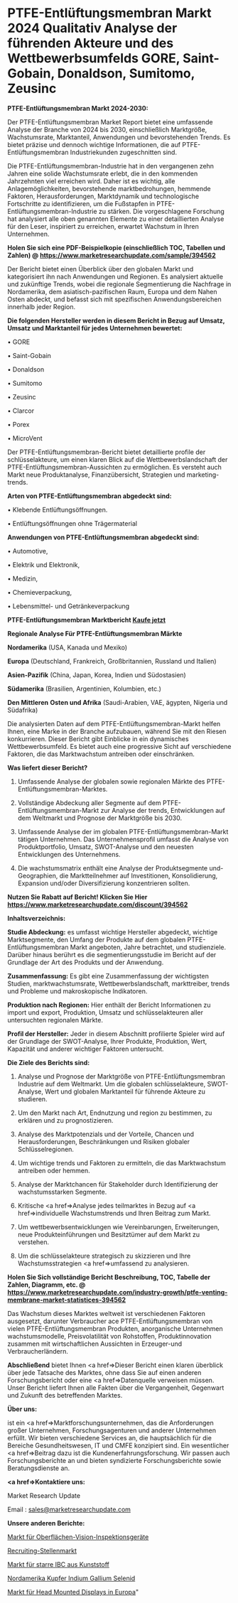 # PTFE-Entlüftungsmembran Markt 2024 Qualitativ Analyse der führenden Akteure und des Wettbewerbsumfelds GORE, Saint-Gobain, Donaldson, Sumitomo, Zeusinc

<strong>PTFE-Entlüftungsmembran Markt 2024-2030:</strong>

Der PTFE-Entlüftungsmembran Market Report bietet eine umfassende Analyse der Branche von 2024 bis 2030, einschließlich Marktgröße, Wachstumsrate, Marktanteil, Anwendungen und bevorstehenden Trends. Es bietet präzise und dennoch wichtige Informationen, die auf PTFE-Entlüftungsmembran Industriekunden zugeschnitten sind.

Die PTFE-Entlüftungsmembran-Industrie hat in den vergangenen zehn Jahren eine solide Wachstumsrate erlebt, die in den kommenden Jahrzehnten viel erreichen wird. Daher ist es wichtig, alle Anlagemöglichkeiten, bevorstehende marktbedrohungen, hemmende Faktoren, Herausforderungen, Marktdynamik und technologische Fortschritte zu identifizieren, um die Fußstapfen in PTFE-Entlüftungsmembran-Industrie zu stärken. Die vorgeschlagene Forschung hat analysiert alle oben genannten Elemente zu einer detaillierten Analyse für den Leser, inspiriert zu erreichen, erwartet Wachstum in Ihren Unternehmen.

<strong>Holen Sie sich eine PDF-Beispielkopie (einschließlich TOC, Tabellen und Zahlen) @
</strong><strong><a href=https://www.marketresearchupdate.com/sample/394562><strong>https://www.marketresearchupdate.com/sample/394562</u></font></a></strong></strong>

Der Bericht bietet einen Überblick über den globalen Markt und kategorisiert ihn nach Anwendungen und Regionen. Es analysiert aktuelle und zukünftige Trends, wobei die regionale Segmentierung die Nachfrage in Nordamerika, dem asiatisch-pazifischen Raum, Europa und dem Nahen Osten abdeckt, und befasst sich mit spezifischen Anwendungsbereichen innerhalb jeder Region.

<strong>Die folgenden Hersteller werden in diesem Bericht in Bezug auf Umsatz, Umsatz und Marktanteil für jedes Unternehmen bewertet:</strong>

• GORE

• Saint-Gobain

• Donaldson

• Sumitomo

• Zeusinc

• Clarcor

• Porex

• MicroVent

Der PTFE-Entlüftungsmembran-Bericht bietet detaillierte profile der schlüsselakteure, um einen klaren Blick auf die Wettbewerbslandschaft der PTFE-Entlüftungsmembran-Aussichten zu ermöglichen. Es versteht auch Markt neue Produktanalyse, Finanzübersicht, Strategien und marketing-trends.

<strong>Arten von PTFE-Entlüftungsmembran abgedeckt sind:</strong>

• Klebende Entlüftungsöffnungen.

• Entlüftungsöffnungen ohne Trägermaterial

<strong>Anwendungen von PTFE-Entlüftungsmembran abgedeckt sind:</strong>

• Automotive,

• Elektrik und Elektronik,

• Medizin,

• Chemieverpackung,

• Lebensmittel- und Getränkeverpackung

<strong>PTFE-Entlüftungsmembran Marktbericht <a href=https://www.marketresearchupdate.com/buynow/394562>Kaufe jetzt</a></strong>

<strong>Regionale Analyse Für PTFE-Entlüftungsmembran Märkte</strong>

<strong>Nordamerika</strong> (USA, Kanada und Mexiko)

<strong>Europa</strong> (Deutschland, Frankreich, Großbritannien, Russland und Italien)

<strong>Asien-Pazifik</strong> (China, Japan, Korea, Indien und Südostasien)

<strong>Südamerika</strong> (Brasilien, Argentinien, Kolumbien, etc.)

<strong>Den Mittleren</strong> <strong>Osten und Afrika</strong> (Saudi-Arabien, VAE, ägypten, Nigeria und Südafrika)

Die analysierten Daten auf dem PTFE-Entlüftungsmembran-Markt helfen Ihnen, eine Marke in der Branche aufzubauen, während Sie mit den Riesen konkurrieren. Dieser Bericht gibt Einblicke in ein dynamisches Wettbewerbsumfeld. Es bietet auch eine progressive Sicht auf verschiedene Faktoren, die das Marktwachstum antreiben oder einschränken.

<strong>Was liefert dieser Bericht?</strong>

1. Umfassende Analyse der globalen sowie regionalen Märkte des PTFE-Entlüftungsmembran-Marktes.

2. Vollständige Abdeckung aller Segmente auf dem PTFE-Entlüftungsmembran-Markt zur Analyse der trends, Entwicklungen auf dem Weltmarkt und Prognose der Marktgröße bis 2030.

3. Umfassende Analyse der im globalen PTFE-Entlüftungsmembran-Markt tätigen Unternehmen. Das Unternehmensprofil umfasst die Analyse von Produktportfolio, Umsatz, SWOT-Analyse und den neuesten Entwicklungen des Unternehmens.

4. Die wachstumsmatrix enthält eine Analyse der Produktsegmente und-Geographien, die Marktteilnehmer auf Investitionen, Konsolidierung, Expansion und/oder Diversifizierung konzentrieren sollten.

<strong>Nutzen Sie Rabatt auf Bericht! Klicken Sie Hier
</strong><strong><a href=https://www.marketresearchupdate.com/discount/394562>https://www.marketresearchupdate.com/discount/394562</b></u></font></strong></a>

<strong>Inhaltsverzeichnis:</strong>

<strong>Studie Abdeckung:</strong> es umfasst wichtige Hersteller abgedeckt, wichtige Marktsegmente, den Umfang der Produkte auf dem globalen PTFE-Entlüftungsmembran Markt angeboten, Jahre betrachtet, und studienziele. Darüber hinaus berührt es die segmentierungsstudie im Bericht auf der Grundlage der Art des Produkts und der Anwendung.

<strong>Zusammenfassung:</strong> Es gibt eine Zusammenfassung der wichtigsten Studien, marktwachstumsrate, Wettbewerbslandschaft, markttreiber, trends und Probleme und makroskopische Indikatoren.

<strong>Produktion nach Regionen:</strong> Hier enthält der Bericht Informationen zu import und export, Produktion, Umsatz und schlüsselakteuren aller untersuchten regionalen Märkte.

<strong>Profil der Hersteller:</strong> Jeder in diesem Abschnitt profilierte Spieler wird auf der Grundlage der SWOT-Analyse, Ihrer Produkte, Produktion, Wert, Kapazität und anderer wichtiger Faktoren untersucht.

<strong>Die Ziele des Berichts sind:</strong>

1) Analyse und Prognose der Marktgröße von PTFE-Entlüftungsmembran Industrie auf dem Weltmarkt.
Um die globalen schlüsselakteure, SWOT-Analyse, Wert und globalen Marktanteil für führende Akteure zu studieren.

2) Um den Markt nach Art, Endnutzung und region zu bestimmen, zu erklären und zu prognostizieren.

3) Analyse des Marktpotenzials und der Vorteile, Chancen und Herausforderungen, Beschränkungen und Risiken globaler Schlüsselregionen.

4) Um wichtige trends und Faktoren zu ermitteln, die das Marktwachstum antreiben oder hemmen.

5) Analyse der Marktchancen für Stakeholder durch Identifizierung der wachstumsstarken Segmente.

6) Kritische <a href=>Analyse</a> jedes teilmarktes in Bezug auf <a href=>individuelle</a> Wachstumstrends und Ihren Beitrag zum Markt.

7) Um wettbewerbsentwicklungen wie Vereinbarungen, Erweiterungen, neue Produkteinführungen und Besitztümer auf dem Markt zu verstehen.

8) Um die schlüsselakteure strategisch zu skizzieren und Ihre Wachstumsstrategien <a href=>umfassend</a> zu analysieren.

<strong>Holen Sie Sich vollständige Bericht Beschreibung, TOC, Tabelle der Zahlen, Diagramm, etc. @ </strong><strong><a href=https://www.marketresearchupdate.com/industry-growth/ptfe-venting-membrane-market-statistices-394562>https://www.marketresearchupdate.com/industry-growth/ptfe-venting-membrane-market-statistices-394562</a></font></strong>

Das Wachstum dieses Marktes weltweit ist verschiedenen Faktoren ausgesetzt, darunter Verbraucher ace PTFE-Entlüftungsmembran von vielen PTFE-Entlüftungsmembran Produkten, anorganische Unternehmen wachstumsmodelle, Preisvolatilität von Rohstoffen, Produktinnovation zusammen mit wirtschaftlichen Aussichten in Erzeuger-und Verbraucherländern.

<strong>Abschließend</strong> bietet Ihnen <a href=>Dieser</a> Bericht einen klaren überblick über jede Tatsache des Marktes, ohne dass Sie auf einen anderen Forschungsbericht oder eine <a href=>Datenquelle</a> verweisen müssen. Unser Bericht liefert Ihnen alle Fakten über die Vergangenheit, Gegenwart und Zukunft des betreffenden Marktes.

<strong>Über uns:</strong>

 ist ein <a href=>Marktfors</a>chungsunternehmen, das die Anforderungen großer Unternehmen, Forschungsagenturen und anderer Unternehmen erfüllt. Wir bieten verschiedene Services an, die hauptsächlich für die Bereiche Gesundheitswesen, IT und CMFE konzipiert sind. Ein wesentlicher <a href=>Beitrag</a> dazu ist die Kundenerfahrungsforschung. Wir passen auch Forschungsberichte an und bieten syndizierte Forschungsberichte sowie Beratungsdienste an.

<strong><a href=>Kontaktiere uns:</a></strong>

Market Research Update

Email : sales@marketresearchupdate.com

<strong>Unsere anderen Berichte:</strong>

<a href=https://www.linkedin.com/pulse/surface-vision-inspection-equipment-market-2023>Markt für Oberflächen-Vision-Inspektionsgeräte</a>

<a href=https://www.linkedin.com/pulse/recruiting-job-placement-market-outlooks-2023-size-players>Recruiting-Stellenmarkt</a>

<a href=https://www.linkedin.com/pulse/plastic-rigid-ibc-market-outlooks-2023-size-players>Markt für starre IBC aus Kunststoff</a>

<a href=https://www.linkedin.com/pulse/north-america-copper-indium-gallium-selenide>Nordamerika Kupfer Indium Gallium Selenid</a>

<a href=https://www.linkedin.com/pulse/europe-head-mounted-displaysmarket-see-massive-growth>Markt für Head Mounted Displays in Europa</a>"
